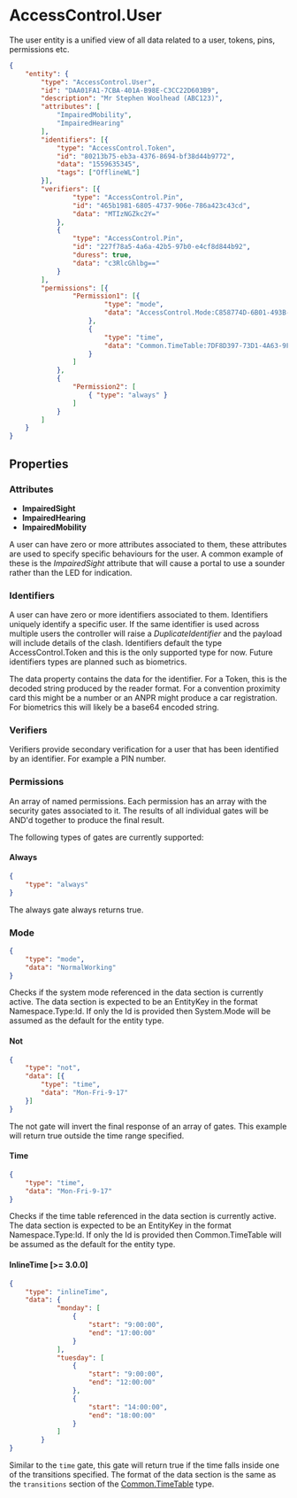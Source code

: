 # AccessControl.User

The user entity is a unified view of all data related to a user, tokens, pins, permissions etc.

````json
{
    "entity": {
        "type": "AccessControl.User",
        "id": "DAA01FA1-7CBA-401A-B98E-C3CC22D603B9",
        "description": "Mr Stephen Woolhead (ABC123)",
        "attributes": [
            "ImpairedMobility",
            "ImpairedHearing"
        ],
        "identifiers": [{
            "type": "AccessControl.Token",
            "id": "80213b75-eb3a-4376-8694-bf38d44b9772",
            "data": "1559635345",
            "tags": ["OfflineWL"]
        }],
        "verifiers": [{
                "type": "AccessControl.Pin",
                "id": "465b1981-6805-4737-906e-786a423c43cd",
                "data": "MTIzNGZkc2Y="
            },
            {
                "type": "AccessControl.Pin",
                "id": "227f78a5-4a6a-42b5-97b0-e4cf8d844b92",
                "duress": true,
                "data": "c3RlcGhlbg=="
            }
        ],
        "permissions": [{
                "Permission1": [{
                        "type": "mode",
                        "data": "AccessControl.Mode:C858774D-6B01-493B-BF52-B1817A9E6AF3"
                    },
                    {
                        "type": "time",
                        "data": "Common.TimeTable:7DF8D397-73D1-4A63-9F10-0F646C4EA87F"
                    }
                ]
            },
            {
                "Permission2": [
                    { "type": "always" }
                ]
            }
        ]
    }
}
````

## Properties

### Attributes

- **ImpairedSight**
- **ImpairedHearing**
- **ImpairedMobility**

A user can have zero or more attributes associated to them, these attributes are
used to specify specific behaviours for the user. A common example of these is
the *ImpairedSight* attribute that will cause a portal to use a sounder rather than the
LED for indication.

### Identifiers

A user can have zero or more identifiers associated to them. Identifiers
uniquely identify a specific user. If the same identifier is used across
multiple users the controller will raise a *DuplicateIdentifier* and the payload
will include details of the clash. Identifiers default the type
AccessControl.Token and this is the only supported type for now. Future
identifiers types are planned such as biometrics.

The data property contains the data for the identifier. For a Token, this is the
decoded string produced by the reader format. For a convention proximity card
this might be a number or an ANPR might produce a car registration. For
biometrics this will likely be a base64 encoded string.

### Verifiers

Verifiers provide secondary verification for a user that has been identified by
an identifier. For example a PIN number.

### Permissions

An array of named permissions. Each permission has an array with the security gates associated
to it.  The results of all individual gates will be AND'd together to produce the final result.

The following types of gates are currently supported:

#### Always

```json
{
    "type": "always"
}
```

The always gate always returns true.

### Mode

```json
{
    "type": "mode",
    "data": "NormalWorking"
}
```

Checks if the system mode referenced in the data section is currently active.  The data section is
expected to be an EntityKey in the format Namespace.Type:Id.  If only the Id is provided then
System.Mode will be assumed as the default for the entity type.

#### Not

```json
{
    "type": "not",
    "data": [{
        "type": "time",
        "data": "Mon-Fri-9-17"
    }]
}
```

The not gate will invert the final response of an array of gates. This example will return true outside
the time range specified.

#### Time

```json
{
    "type": "time",
    "data": "Mon-Fri-9-17"
}
```

Checks if the time table referenced in the data section is currently active.  The data section is 
expected to be an EntityKey in the format Namespace.Type:Id.  If only the Id is provided then 
Common.TimeTable will be assumed as the default for the entity type.

#### InlineTime [>= 3.0.0]

```json
{
    "type": "inlineTime",
    "data": {
            "monday": [
                {
                    "start": "9:00:00",
                    "end": "17:00:00"
                }
            ],
            "tuesday": [
                {
                    "start": "9:00:00",
                    "end": "12:00:00"
                },
                {
                    "start": "14:00:00",
                    "end": "18:00:00"
                }
            ]
        }
}
```

Similar to the `time` gate, this gate will return true if the time falls inside one of the transitions specified.
The format of the data section is the same as the `transitions` section of the [Common.TimeTable](CommonTimeTable.md) type.